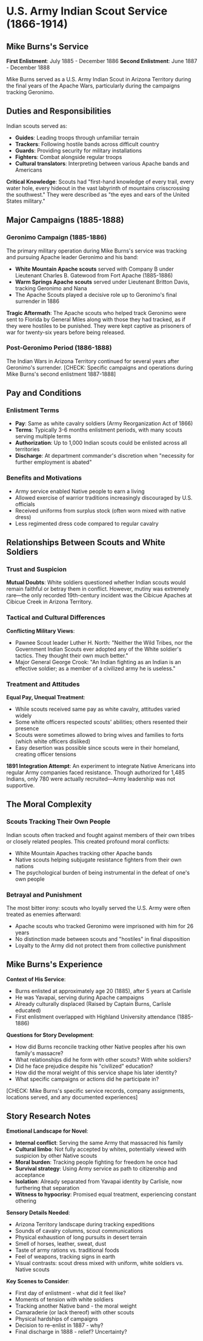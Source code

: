# U.S. Army Indian Scout Service (1866-1914)

## Mike Burns's Service

**First Enlistment**: July 1885 - December 1886
**Second Enlistment**: June 1887 - December 1888

Mike Burns served as a U.S. Army Indian Scout in Arizona Territory during the final years of the Apache Wars, particularly during the campaigns tracking Geronimo.

## Duties and Responsibilities

Indian scouts served as:
- **Guides**: Leading troops through unfamiliar terrain
- **Trackers**: Following hostile bands across difficult country
- **Guards**: Providing security for military installations
- **Fighters**: Combat alongside regular troops
- **Cultural translators**: Interpreting between various Apache bands and Americans

**Critical Knowledge**: Scouts had "first-hand knowledge of every trail, every water hole, every hideout in the vast labyrinth of mountains crisscrossing the southwest." They were described as "the eyes and ears of the United States military."

## Major Campaigns (1885-1888)

### Geronimo Campaign (1885-1886)
The primary military operation during Mike Burns's service was tracking and pursuing Apache leader Geronimo and his band:

- **White Mountain Apache scouts** served with Company B under Lieutenant Charles B. Gatewood from Fort Apache (1885-1886)
- **Warm Springs Apache scouts** served under Lieutenant Britton Davis, tracking Geronimo and Nana
- The Apache Scouts played a decisive role up to Geronimo's final surrender in 1886

**Tragic Aftermath**: The Apache scouts who helped track Geronimo were sent to Florida by General Miles along with those they had tracked, as if they were hostiles to be punished. They were kept captive as prisoners of war for twenty-six years before being released.

### Post-Geronimo Period (1886-1888)
The Indian Wars in Arizona Territory continued for several years after Geronimo's surrender. [CHECK: Specific campaigns and operations during Mike Burns's second enlistment 1887-1888]

## Pay and Conditions

### Enlistment Terms
- **Pay**: Same as white cavalry soldiers (Army Reorganization Act of 1866)
- **Terms**: Typically 3-6 months enlistment periods, with many scouts serving multiple terms
- **Authorization**: Up to 1,000 Indian scouts could be enlisted across all territories
- **Discharge**: At department commander's discretion when "necessity for further employment is abated"

### Benefits and Motivations
- Army service enabled Native people to earn a living
- Allowed exercise of warrior traditions increasingly discouraged by U.S. officials
- Received uniforms from surplus stock (often worn mixed with native dress)
- Less regimented dress code compared to regular cavalry

## Relationships Between Scouts and White Soldiers

### Trust and Suspicion
**Mutual Doubts**: White soldiers questioned whether Indian scouts would remain faithful or betray them in conflict. However, mutiny was extremely rare—the only recorded 19th-century incident was the Cibicue Apaches at Cibicue Creek in Arizona Territory.

### Tactical and Cultural Differences
**Conflicting Military Views**:
- Pawnee Scout leader Luther H. North: "Neither the Wild Tribes, nor the Government Indian Scouts ever adopted any of the White soldier's tactics. They thought their own much better."
- Major General George Crook: "An Indian fighting as an Indian is an effective soldier; as a member of a civilized army he is useless."

### Treatment and Attitudes
**Equal Pay, Unequal Treatment**:
- While scouts received same pay as white cavalry, attitudes varied widely
- Some white officers respected scouts' abilities; others resented their presence
- Scouts were sometimes allowed to bring wives and families to forts (which white officers disliked)
- Easy desertion was possible since scouts were in their homeland, creating officer tensions

**1891 Integration Attempt**: An experiment to integrate Native Americans into regular Army companies faced resistance. Though authorized for 1,485 Indians, only 780 were actually recruited—Army leadership was not supportive.

## The Moral Complexity

### Scouts Tracking Their Own People
Indian scouts often tracked and fought against members of their own tribes or closely related peoples. This created profound moral conflicts:
- White Mountain Apaches tracking other Apache bands
- Native scouts helping subjugate resistance fighters from their own nations
- The psychological burden of being instrumental in the defeat of one's own people

### Betrayal and Punishment
The most bitter irony: scouts who loyally served the U.S. Army were often treated as enemies afterward:
- Apache scouts who tracked Geronimo were imprisoned with him for 26 years
- No distinction made between scouts and "hostiles" in final disposition
- Loyalty to the Army did not protect them from collective punishment

## Mike Burns's Experience

**Context of His Service**:
- Burns enlisted at approximately age 20 (1885), after 5 years at Carlisle
- He was Yavapai, serving during Apache campaigns
- Already culturally displaced (Raised by Captain Burns, Carlisle educated)
- First enlistment overlapped with Highland University attendance (1885-1886)

**Questions for Story Development**:
- How did Burns reconcile tracking other Native peoples after his own family's massacre?
- What relationships did he form with other scouts? With white soldiers?
- Did he face prejudice despite his "civilized" education?
- How did the moral weight of this service shape his later identity?
- What specific campaigns or actions did he participate in?

[CHECK: Mike Burns's specific service records, company assignments, locations served, and any documented experiences]

## Story Research Notes

**Emotional Landscape for Novel**:
- **Internal conflict**: Serving the same Army that massacred his family
- **Cultural limbo**: Not fully accepted by whites, potentially viewed with suspicion by other Native scouts
- **Moral burden**: Tracking people fighting for freedom he once had
- **Survival strategy**: Using Army service as path to citizenship and acceptance
- **Isolation**: Already separated from Yavapai identity by Carlisle, now furthering that separation
- **Witness to hypocrisy**: Promised equal treatment, experiencing constant othering

**Sensory Details Needed**:
- Arizona Territory landscape during tracking expeditions
- Sounds of cavalry columns, scout communications
- Physical exhaustion of long pursuits in desert terrain
- Smell of horses, leather, sweat, dust
- Taste of army rations vs. traditional foods
- Feel of weapons, tracking signs in earth
- Visual contrasts: scout dress mixed with uniform, white soldiers vs. Native scouts

**Key Scenes to Consider**:
- First day of enlistment - what did it feel like?
- Moments of tension with white soldiers
- Tracking another Native band - the moral weight
- Camaraderie (or lack thereof) with other scouts
- Physical hardships of campaigns
- Decision to re-enlist in 1887 - why?
- Final discharge in 1888 - relief? Uncertainty?

